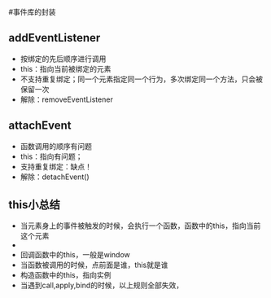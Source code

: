 #事件库的封装
## addEventListener
+ 按绑定的先后顺序进行调用
+ this：指向当前被绑定的元素
+ 不支持重复绑定；同一个元素指定同一个行为，多次绑定同一个方法，只会被保留一次
+ 解除：removeEventListener

## attachEvent
+ 函数调用的顺序有问题
+ this：指向有问题；
+ 支持重复绑定：缺点！
+ 解除：detachEvent()

## this小总结
+ 当元素身上的事件被触发的时候，会执行一个函数，函数中的this，指向当前这个元素
+ 
+ 回调函数中的this，一般是window
+ 当函数被调用的时候，点前面是谁，this就是谁
+ 构造函数中的this，指向实例
+ 当遇到call,apply,bind的时候，以上规则全部失效，